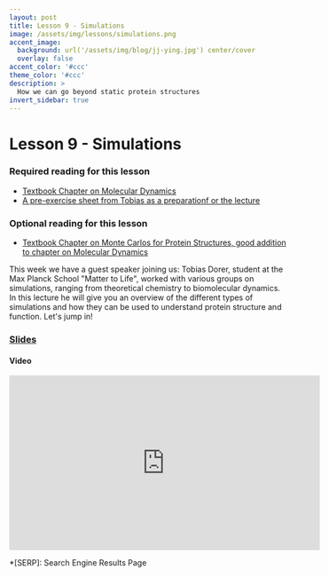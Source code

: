 ```yaml
---
layout: post
title: Lesson 9 - Simulations
image: /assets/img/lessons/simulations.png
accent_image: 
  background: url('/assets/img/blog/jj-ying.jpg') center/cover
  overlay: false
accent_color: '#ccc'
theme_color: '#ccc'
description: >
  How we can go beyond static protein structures
invert_sidebar: true
---
```


# Lesson 9 - Simulations

### Required reading for this lesson
- [Textbook Chapter on Molecular Dynamics](https://arxiv.org/abs/2307.02176)
- [A pre-exercise sheet from Tobias as a preparationf or the lecture](/assets/slides/09_pre_exercise.pdf)

### Optional reading for this lesson
- [Textbook Chapter on Monte Carlos for Protein Structures, good addition to chapter on Molecular Dynamics](http://arxiv.org/abs/2307.02177)

This week we have a guest speaker joining us: Tobias Dorer, student at the Max Planck School "Matter to Life", worked with various groups on simulations, ranging from theoretical chemistry to biomolecular dynamics. In this lecture he will give you an overview of the different types of simulations and how they can be used to understand protein structure and function. Let's jump in!

### [Slides](/assets/slides/09_simulations.pdf)

#### Video
<iframe width="560" height="315" src="https://www.youtube.com/embed/68hpS1DHB9Q?si=MKdfHnkJcwSC_zoI" title="YouTube video player" frameborder="0" allow="accelerometer; autoplay; clipboard-write; encrypted-media; gyroscope; picture-in-picture; web-share" allowfullscreen></iframe>

*[SERP]: Search Engine Results Page
